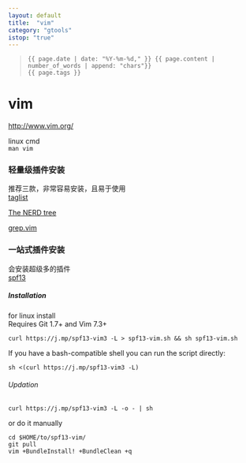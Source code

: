 ```yaml
---
layout: default
title:  "vim"
category: "gtools"
istop: "true"
---
```

>     {{ page.date | date: "%Y-%m-%d," }} {{ page.content | number_of_words | append: "chars"}}
>     {{ page.tags }}

# vim

<http://www.vim.org/>

linux cmd  
`man vim `

### 轻量级插件安装

推荐三款，非常容易安装，且易于使用  
[taglist](https://vim.sourceforge.io/scripts/script.php?script_id=273)

[The NERD tree](https://vim.sourceforge.io/scripts/script.php?script_id=1658)

[grep.vim](https://vim.sourceforge.io/scripts/script.php?script_id=311)

### 一站式插件安装 
会安装超级多的插件  
[spf13](https://github.com/spf13/spf13-vim)

##### Installation

for linux install  
Requires Git 1.7+ and Vim 7.3+

    curl https://j.mp/spf13-vim3 -L > spf13-vim.sh && sh spf13-vim.sh

If you have a bash-compatible shell you can run the script directly:

    sh <(curl https://j.mp/spf13-vim3 -L)
    
###### Updation

    curl https://j.mp/spf13-vim3 -L -o - | sh

or do it manually

    cd $HOME/to/spf13-vim/
    git pull
    vim +BundleInstall! +BundleClean +q
